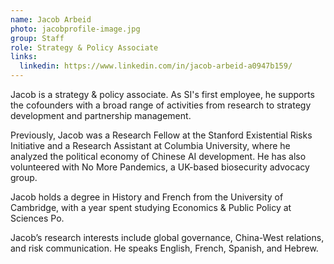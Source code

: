 ```yaml
---
name: Jacob Arbeid
photo: jacobprofile-image.jpg
group: Staff
role: Strategy & Policy Associate
links:
  linkedin: https://www.linkedin.com/in/jacob-arbeid-a0947b159/
---
```

Jacob is a strategy & policy associate. As SI's first employee, he supports the cofounders with a broad range of activities from research to strategy development and partnership management.

P﻿reviously, Jacob was a Research Fellow at the Stanford Existential Risks Initiative and a Research Assistant at Columbia University, where he analyzed the political economy of Chinese AI development. He has also volunteered with No More Pandemics, a UK-based biosecurity advocacy group.

Jacob holds a degree in History and French from the University of Cambridge, with a year spent studying Economics & Public Policy at Sciences Po.

Jacob’s research interests include global governance, China-West relations, and risk communication. He speaks English, French, Spanish, and Hebrew.